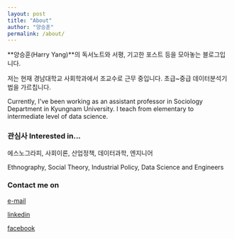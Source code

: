 ```yaml
---
layout: post
title: "About"
author: "양승훈"
permalink: /about/
---
```


**양승훈(Harry Yang)**의 독서노트와 서평, 기고한 포스트 등을 모아놓는 블로그입니다.

저는 현재 경남대학교 사회학과에서 조교수로 근무 중입니다. 초급~중급 데이터분석기법을 가르칩니다.

Currently, I've been working as an assistant professor in Sociology Department in Kyungnam University. I teach from elementary to intermediate level of data science.

### 관심사 Interested in...

에스노그라피, 사회이론, 산업정책, 데이터과학, 엔지니어

Ethnography, Social Theory, Industrial Policy, Data Science and Engineers

### Contact me on

[e-mail](mailto:flyinghendrix@gmail.com)

[linkedin](https://www.linkedin.com/in/harryseunghoon)

[facebook](https://www.facebook.com/seunghoon.yang)

